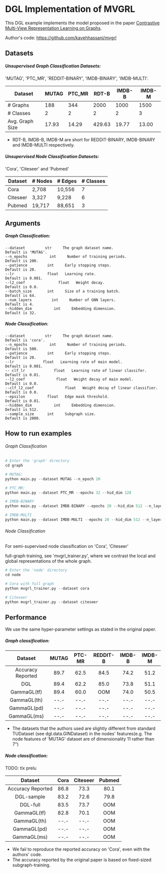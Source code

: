 # DGL Implementation of MVGRL
This DGL example implements the model proposed in the paper [Contrastive Multi-View Representation Learning on Graphs](https://arxiv.org/abs/2006.05582).

Author's code: https://github.com/kavehhassani/mvgrl


## Datasets

##### Unsupervised Graph Classification Datasets:

 'MUTAG', 'PTC_MR', 'REDDIT-BINARY', 'IMDB-BINARY', 'IMDB-MULTI'.

| Dataset         | MUTAG | PTC_MR | RDT-B  | IMDB-B | IMDB-M |
| --------------- | ----- | ------ | ------ | ------ | ------ |
| # Graphs        | 188   | 344    | 2000   | 1000   | 1500   |
| # Classes       | 2     | 2      | 2      | 2      | 3      |
| Avg. Graph Size | 17.93 | 14.29  | 429.63 | 19.77  | 13.00  |
* RDT-B, IMDB-B, IMDB-M are short for REDDIT-BINARY, IMDB-BINARY and IMDB-MULTI respectively.

##### Unsupervised Node Classification Datasets:

'Cora', 'Citeseer' and 'Pubmed'

| Dataset  | # Nodes | # Edges | # Classes |
| -------- | ------- | ------- | --------- |
| Cora     | 2,708   | 10,556  | 7         |
| Citeseer | 3,327   | 9,228   | 6         |
| Pubmed   | 19,717  | 88,651  | 3         |


## Arguments

##### 	Graph Classification:

```
--dataset         str     The graph dataset name.                Default is 'MUTAG'.
--n_epochs          int     Number of training periods.            Default is 200.
--patience         int     Early stopping steps.                  Default is 20.
--lr               float   Learning rate.                         Default is 0.001.
--l2_coef               float   Weight decay.                          Default is 0.0.
--batch_size       int     Size of a training batch.              Default is 64.
--num_layers         int     Number of GNN layers.                  Default is 4.
--hidden_dim          int     Embedding dimension.                   Default is 32.
```

##### 	Node Classification:

```
--dataset         str     The graph dataset name.                Default is 'cora'.
--n_epochs          int     Number of training periods.            Default is 500.
--patience         int     Early stopping steps.                  Default is 20.
--lr             float   Learning rate of main model.           Default is 0.001.
-- clf_lr             float   Learning rate of linear classifer.     Default is 0.01.
--l2_coef              float   Weight decay of main model.            Default is 0.0.
--clf_l2_coef              float   Weight decay of linear classifier.     Default is 0.0.
--epsilon          float   Edge mask threshold.                   Default is 0.01.
--hidden_dim          int     Embedding dimension.                   Default is 512.
--sample_size      int     Subgraph size.                         Default is 2000.
```

## How to run examples

###### Graph Classification

```python
# Enter the 'graph' directory
cd graph

# MUTAG:
python main.py --dataset MUTAG --n_epoch 20

# PTC_MR:
python main.py --dataset PTC_MR --epochs 32 --hid_dim 128

# IMDB-BINARY
python main.py --dataset IMDB-BINARY --epochs 20 --hid_dim 512 --n_layers 2

# IMDB-MULTI
python main.py --dataset IMDB-MULTI --epochs 20 --hid_dim 512 --n_layers 2
```
###### Node Classification

For semi-supervised node classification on 'Cora', 'Citeseer'

full-graph training, see 'mvgrl_trainer.py', where we contrast the local and global representations of the whole graph.

```python
# Enter the 'node' directory
cd node

# Cora with full graph
python mvgrl_trainer.py --dataset cora 

# Citeseer 
python mvgrl_trainer.py --dataset citeseer
```

## 	Performance

We use the same  hyper-parameter settings as stated in the original paper.

##### Graph classification:

|      Dataset      | MUTAG | PTC-MR | REDDIT-B | IMDB-B | IMDB-M |
| :---------------: | :---: | :----: | :------: | :----: | :----: |
| Accuracy Reported | 89.7  |  62.5  |   84.5   |  74.2  |  51.2  |
|        DGL        | 89.4  |  62.2  |   85.0   |  73.8  |  51.1  |
|    GammaGL(tf)    | 89.4  |  60.0  |   OOM    |  74.0  |  50.5  |
|    GammaGL(th)    | --.-  |  --.-  |   --.-   |  --.-  |  --.-  |
|    GammaGL(pd)    | --.-  |  --.-  |   --.-   |  --.-  |  --.-  |
|    GammaGL(ms)    | --.-  |  --.-  |   --.-   |  --.-  |  --.-  |

* The datasets that the authors used are slightly different from standard TUDataset (see dgl.data.GINDataset) in the nodes' features(e.g. The node features of 'MUTAG' dataset are of dimensionality 11 rather than 7")

##### Node classification:

TODO: tlx prelu


|      Dataset      | Cora | Citeseer | Pubmed |
| :---------------: | :--: | :------: | :----: |
| Accuracy Reported | 86.8 |   73.3   |  80.1  |
|    DGL-sample     | 83.2 |   72.6   |  79.8  |
|     DGL-full      | 83.5 |   73.7   |  OOM   |
|     GammaGL(tf)   | 82.8 |   70.1   |  OOM   |
|     GammaGL(th)   | --.- |   --.-   |  OOM   |
|     GammaGL(pd)   | --.- |   --.-   |  OOM   |
|     GammaGL(ms)   | --.- |   --.-   |  OOM   |


* We fail to reproduce the reported accuracy on 'Cora', even with the authors' code.
* The accuracy reported by the original paper is based on fixed-sized subgraph-training.
